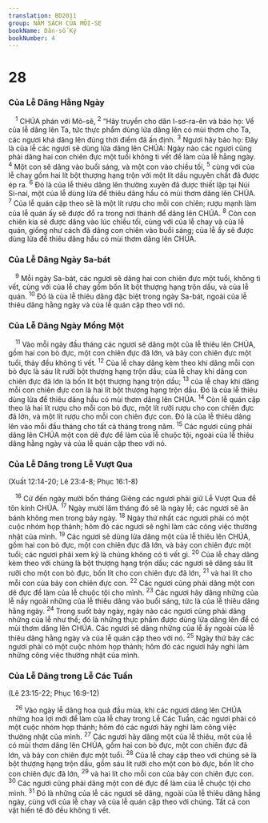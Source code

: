 ```yaml
---
translation: BD2011
group: NĂM SÁCH CỦA MÔI-SE
bookName: Dân-số Ký 
bookNumber: 4
---
```


<div class="title"><h1>28</h1><h3>Của Lễ Dâng Hằng Ngày</h3></div>
<span class="verse dan_28_1"> <sup>1</sup> CHÚA phán với Mô-sê, </span>
<span class="verse dan_28_2"><sup>2</sup> “Hãy truyền cho dân I-sơ-ra-ên và bảo họ: Về của lễ dâng lên Ta, tức thực phẩm dùng lửa dâng lên có mùi thơm cho Ta, các ngươi khá dâng lên đúng thời điểm đã ấn định. </span>
<span class="verse dan_28_3"><sup>3</sup> Ngươi hãy bảo họ: Ðây là của lễ các ngươi sẽ dùng lửa dâng lên CHÚA: Ngày nào các ngươi cũng phải dâng hai con chiên đực một tuổi không tì vết để làm của lễ hằng ngày. </span>
<span class="verse dan_28_4"><sup>4</sup> Một con sẽ dâng vào buổi sáng, và một con vào chiều tối, </span>
<span class="verse dan_28_5"><sup>5</sup> cùng với của lễ chay gồm hai lít bột thượng hạng trộn với một lít dầu nguyên chất đã được ép ra. </span>
<span class="verse dan_28_6"><sup>6</sup> Ðó là của lễ thiêu dâng lên thường xuyên đã được thiết lập tại Núi Si-nai, một của lễ dùng lửa để thiêu dâng hầu có mùi thơm dâng lên CHÚA. </span>
<span class="verse dan_28_7"><sup>7</sup> Của lễ quán cặp theo sẽ là một lít rượu cho mỗi con chiên; rượu mạnh làm của lễ quán ấy sẽ được đổ ra trong nơi thánh để dâng lên CHÚA. </span>
<span class="verse dan_28_8"><sup>8</sup> Còn con chiên kia sẽ được dâng vào lúc chiều tối, cùng với của lễ chay và của lễ quán, giống như cách đã dâng con chiên vào buổi sáng; của lễ ấy sẽ được dùng lửa để thiêu dâng hầu có mùi thơm dâng lên CHÚA.<br/></span>
<div class="title"><h3>Của Lễ Dâng Ngày Sa-bát</h3></div>
<span class="verse dan_28_9"> <sup>9</sup> Mỗi ngày Sa-bát, các ngươi sẽ dâng hai con chiên đực một tuổi, không tì vết, cùng với của lễ chay gồm bốn lít bột thượng hạng trộn dầu, và của lễ quán. </span>
<span class="verse dan_28_10"><sup>10</sup> Ðó là của lễ thiêu dâng đặc biệt trong ngày Sa-bát, ngoài của lễ thiêu dâng hằng ngày và của lễ quán cặp theo với nó.<br/></span>
<div class="title"><h3>Của Lễ Dâng Ngày Mồng Một</h3></div>
<span class="verse dan_28_11"> <sup>11</sup> Vào mỗi ngày đầu tháng các ngươi sẽ dâng một của lễ thiêu lên CHÚA, gồm hai con bò đực, một con chiên đực đã lớn, và bảy con chiên đực một tuổi, thảy đều không tì vết. </span>
<span class="verse dan_28_12"><sup>12</sup> Của lễ chay dâng kèm theo khi dâng mỗi con bò đực là sáu lít rưỡi bột thượng hạng trộn dầu; của lễ chay khi dâng con chiên đực đã lớn là bốn lít bột thượng hạng trộn dầu; </span>
<span class="verse dan_28_13"><sup>13</sup> của lễ chay khi dâng mỗi con chiên đực con là hai lít bột thượng hạng trộn dầu. Ðó là của lễ thiêu dùng lửa để thiêu dâng hầu có mùi thơm dâng lên CHÚA. </span>
<span class="verse dan_28_14"><sup>14</sup> Còn lễ quán cặp theo là hai lít rượu cho mỗi con bò đực, một lít rưỡi rượu cho con chiên đực đã lớn, và một lít rượu cho mỗi con chiên đực con. Ðó là của lễ thiêu dâng lên vào mỗi đầu tháng cho tất cả tháng trong năm. </span>
<span class="verse dan_28_15"><sup>15</sup> Các ngươi cũng phải dâng lên CHÚA một con dê đực để làm của lễ chuộc tội, ngoài của lễ thiêu dâng hằng ngày và của lễ quán cặp theo với nó.<br/></span>
<div class="title"><h3>Của Lễ Dâng trong Lễ Vượt Qua</h3><p>(Xuất 12:14-20; Lê 23:4-8; Phục 16:1-8)</p></div>
<span class="verse dan_28_16"> <sup>16</sup> Cứ đến ngày mười bốn tháng Giêng các ngươi phải giữ Lễ Vượt Qua để tôn kính CHÚA. </span>
<span class="verse dan_28_17"><sup>17</sup> Ngày mười lăm tháng đó sẽ là ngày lễ; các ngươi sẽ ăn bánh không men trong bảy ngày. </span>
<span class="verse dan_28_18"><sup>18</sup> Ngày thứ nhất các ngươi phải có một cuộc nhóm họp thánh; hôm đó các ngươi sẽ nghỉ làm các công việc thường nhật của mình. </span>
<span class="verse dan_28_19"><sup>19</sup> Các ngươi sẽ dùng lửa dâng một của lễ thiêu lên CHÚA, gồm hai con bò đực, một con chiên đực đã lớn, và bảy con chiên đực một tuổi; các ngươi phải xem kỹ là chúng không có tì vết gì. </span>
<span class="verse dan_28_20"><sup>20</sup> Của lễ chay dâng kèm theo với chúng là bột thượng hạng trộn dầu; các ngươi sẽ dâng sáu lít rưỡi cho một con bò đực, bốn lít cho con chiên đực đã lớn, </span>
<span class="verse dan_28_21"><sup>21</sup> và hai lít cho mỗi con của bảy con chiên đực con. </span>
<span class="verse dan_28_22"><sup>22</sup> Các ngươi cũng phải dâng một con dê đực để làm của lễ chuộc tội cho mình. </span>
<span class="verse dan_28_23"><sup>23</sup> Các ngươi hãy dâng những của lễ nầy ngoài những của lễ thiêu dâng vào buổi sáng, tức là của lễ thiêu dâng hằng ngày. </span>
<span class="verse dan_28_24"><sup>24</sup> Trong suốt bảy ngày, ngày nào các ngươi cũng phải dâng những của lễ như thế; đó là những thực phẩm được dùng lửa dâng lên để có mùi thơm dâng lên CHÚA. Các ngươi sẽ dâng những của lễ ấy ngoài của lễ thiêu dâng hằng ngày và của lễ quán cặp theo với nó. </span>
<span class="verse dan_28_25"><sup>25</sup> Ngày thứ bảy các ngươi phải có một cuộc nhóm họp thánh; hôm đó các ngươi hãy nghỉ làm những công việc thường nhật của mình.<br/></span>
<div class="title"><h3>Của Lễ Dâng trong Lễ Các Tuần</h3><p>(Lê 23:15-22; Phục 16:9-12)</p></div>
<span class="verse dan_28_26"> <sup>26</sup> Vào ngày lễ dâng hoa quả đầu mùa, khi các ngươi dâng lên CHÚA những hoa lợi mới để làm của lễ chay trong Lễ Các Tuần, các ngươi phải có một cuộc nhóm họp thánh; hôm đó các ngươi hãy nghỉ làm công việc thường nhật của mình. </span>
<span class="verse dan_28_27"><sup>27</sup> Các ngươi hãy dâng một của lễ thiêu, một của lễ có mùi thơm dâng lên CHÚA, gồm hai con bò đực, một con chiên đực đã lớn, và bảy con chiên đực một tuổi. </span>
<span class="verse dan_28_28"><sup>28</sup> Của lễ chay cặp theo với chúng sẽ là bột thượng hạng trộn dầu, gồm sáu lít rưỡi cho một con bò đực, bốn lít cho con chiên đực đã lớn, </span>
<span class="verse dan_28_29"><sup>29</sup> và hai lít cho mỗi con của bảy con chiên đực con. </span>
<span class="verse dan_28_30"><sup>30</sup> Các ngươi cũng phải dâng một con dê đực để làm của lễ chuộc tội cho mình. </span>
<span class="verse dan_28_31"><sup>31</sup> Ðó là những của lễ các ngươi sẽ dâng, ngoài của lễ thiêu dâng hằng ngày, cùng với của lễ chay và của lễ quán cặp theo với chúng. Tất cả con vật hiến tế đó đều không tì vết.<br/></span>
